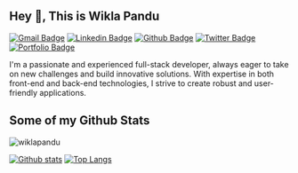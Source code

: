 ## Hey 👋, This is Wikla Pandu
[![Gmail Badge](https://img.shields.io/badge/-wiklapandu2503@gmail.com-c14438?style=flat&logo=Gmail&logoColor=white&link=mailto:wiklapandu2503@gmail.com)](mailto:wiklapandu2503@gmail.com) 
[![Linkedin Badge](https://img.shields.io/badge/-wiklapandu-0072b1?style=flat&logo=Linkedin&logoColor=white&link=https://www.linkedin.com/in/wiklapandu/)](https://www.linkedin.com/in/wiklapandu/) [![Github Badge](https://img.shields.io/badge/-wiklapandu-grey?style=flat&logo=github&logoColor=white&link=https://github.com/wiklapandu/)](https://www.github.com/wiklapandu/) [![Twitter Badge](https://img.shields.io/badge/-wiklapandu-00acee?style=flat&logo=twitter&logoColor=white&link=https://twitter.com/wiklapandu/)](https://www.twitter.com/wiklapandu/) [![Portfolio Badge](https://img.shields.io/badge/portfolio-web-blue?style=flat&link=https://wiklapandu.github.io/portofolio//)](https://wiklapandu.github.io/portofolio//) <p align='left'>I'm a passionate and experienced full-stack developer, always eager to take on new challenges and build innovative solutions. With expertise in both front-end and back-end technologies, I strive to create robust and user-friendly applications.</p>
## Some of my Github Stats
<p align=left> <img src=https://komarev.com/ghpvc/?username=wiklapandu alt=wiklapandu /> </p>

[![Github stats](https://github-readme-stats.vercel.app/api?username=wiklapandu&show_icons=true&include_all_commits=true&theme=react)](https://github.com/wiklapandu/github-readme-stats) [![Top Langs](https://github-readme-stats.vercel.app/api/top-langs/?username=wiklapandu&layout=compact&theme=react)](https://github.com/wiklapandu/github-readme-stats)

